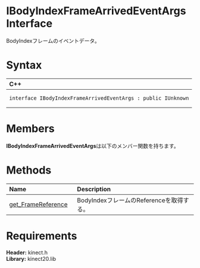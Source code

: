 IBodyIndexFrameArrivedEventArgs Interface  
=========================================  

BodyIndexフレームのイベントデータ。 <span id="syntaxSection"></span>

Syntax  
======  

<table>
<colgroup>
<col width="100%" />
</colgroup>
<thead>
<tr class="header">
<th align="left">C++</th>
</tr>
</thead>
<tbody>
<tr class="odd">
<td align="left"><pre><code>interface IBodyIndexFrameArrivedEventArgs : public IUnknown</code></pre></td>
</tr>
</tbody>
</table>

<span id="classMembersSection"></span>

Members  
=======  

**IBodyIndexFrameArrivedEventArgs**は以下のメンバー関数を持ちます。  

<span id="publicmethodsSection"></span>

Methods  
=======  

<table>
<colgroup>
<col width="30%" />
<col width="60%" />
</colgroup>
<thead>
<tr class="header">
<th align="left">Name</th>
<th align="left">Description</th>
</tr>
</thead>
<tbody>
<tr class="odd">
<td align="left"><a href="IBodyIndexFrameArrivedEven/Methods/get_FrameReference_Method.md">get_FrameReference</a></td>
<td align="left">BodyIndexフレームのReferenceを取得する。</td>
</tr>
</tbody>
</table>

<span id="requirements"></span>

Requirements  
============  

**Header:** kinect.h  
**Library:** kinect20.lib  



<!--Please do not edit the data in the comment block below.-->
<!--
TOCTitle : IBodyIndexFrameArrivedEventArgs Interface
RLTitle : IBodyIndexFrameArrivedEventArgs Interface
KeywordK : IBodyIndexFrameArrivedEventArgs interface, about
HelpPriority : 2
TopicType : apiref
KeywordF : IBodyIndexFrameArrivedEventArgs
KeywordF : Microsoft.Kinect.kinect.IBodyIndexFrameArrivedEventArgs
KeywordA : T:Microsoft.Kinect.kinect.IBodyIndexFrameArrivedEventArgs
AssetID : T:Microsoft.Kinect.kinect.IBodyIndexFrameArrivedEventArgs
Locale : en-us
CommunityContent : 1
APIType : Managed
APILocation : 
APIName : Microsoft.Kinect.kinect.IBodyIndexFrameArrivedEventArgs
TargetOS : Windows
TopicType : kbSyntax
DevLang : C++
DocSet : K4Wv2
ProjType : K4Wv2Proj
Technology : Kinect for Windows
Product : Kinect for Windows SDK v2
productversion : 20
-->
